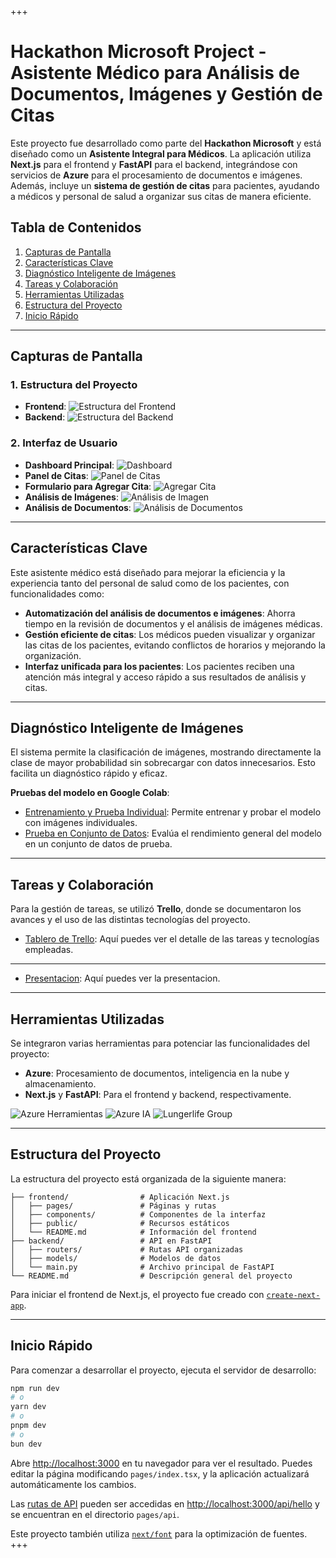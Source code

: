 +++
# Hackathon Microsoft Project - Asistente Médico para Análisis de Documentos, Imágenes y Gestión de Citas

Este proyecto fue desarrollado como parte del **Hackathon Microsoft** y está diseñado como un **Asistente Integral para Médicos**. La aplicación utiliza **Next.js** para el frontend y **FastAPI** para el backend, integrándose con servicios de **Azure** para el procesamiento de documentos e imágenes. Además, incluye un **sistema de gestión de citas** para pacientes, ayudando a médicos y personal de salud a organizar sus citas de manera eficiente.

## Tabla de Contenidos

1. [Capturas de Pantalla](#capturas-de-pantalla)
2. [Características Clave](#características-clave)
3. [Diagnóstico Inteligente de Imágenes](#diagnóstico-inteligente-de-imágenes)
4. [Tareas y Colaboración](#tareas-y-colaboración)
5. [Herramientas Utilizadas](#herramientas-utilizadas)
6. [Estructura del Proyecto](#estructura-del-proyecto)
7. [Inicio Rápido](#inicio-rápido)

---

## Capturas de Pantalla

### 1. Estructura del Proyecto
   - **Frontend**: ![Estructura del Frontend](public/Estructura_del_proyecto.png)
   - **Backend**: ![Estructura del Backend](public/estuctura_en_python.png)

### 2. Interfaz de Usuario
   - **Dashboard Principal**: ![Dashboard](public/dasboard.png)
   - **Panel de Citas**: ![Panel de Citas](public/citas.png)
   - **Formulario para Agregar Cita**: ![Agregar Cita](public/agregarcita.png)
   - **Análisis de Imágenes**: ![Análisis de Imagen](public/imagenmodel.png)
   - **Análisis de Documentos**: ![Análisis de Documentos](public/analit_documen.png)

---

## Características Clave

Este asistente médico está diseñado para mejorar la eficiencia y la experiencia tanto del personal de salud como de los pacientes, con funcionalidades como:

- **Automatización del análisis de documentos e imágenes**: Ahorra tiempo en la revisión de documentos y el análisis de imágenes médicas.
- **Gestión eficiente de citas**: Los médicos pueden visualizar y organizar las citas de los pacientes, evitando conflictos de horarios y mejorando la organización.
- **Interfaz unificada para los pacientes**: Los pacientes reciben una atención más integral y acceso rápido a sus resultados de análisis y citas.

---

## Diagnóstico Inteligente de Imágenes

El sistema permite la clasificación de imágenes, mostrando directamente la clase de mayor probabilidad sin sobrecargar con datos innecesarios. Esto facilita un diagnóstico rápido y eficaz.

**Pruebas del modelo en Google Colab**:

- [Entrenamiento y Prueba Individual](https://colab.research.google.com/drive/1hUWIMh6RGnSzpt2-6tAZikKf7DUKLUi5?usp=sharing): Permite entrenar y probar el modelo con imágenes individuales.
- [Prueba en Conjunto de Datos](https://colab.research.google.com/drive/1J1bFDwqymnF98QYRxbeHLJI0SoPdVO6G?usp=sharing): Evalúa el rendimiento general del modelo en un conjunto de datos de prueba.

---

## Tareas y Colaboración

Para la gestión de tareas, se utilizó **Trello**, donde se documentaron los avances y el uso de las distintas tecnologías del proyecto.

- [Tablero de Trello](https://trello.com/invite/b/65093674f4b933675de63524/ATTI39837439f2f76b9f2f3a9e634efe6c14A1FE872A/hackahton-grupo-13): Aquí puedes ver el detalle de las tareas y tecnologías empleadas.

---
- [Presentacion](https://itlaedudo-my.sharepoint.com/:p:/g/personal/202010742_itla_edu_do/ET4OdvJ-wT5NvGTA7iVgr5MBU4DVd5MhN9muDSfR91Zt6g?e=tGd6rH
): Aquí puedes ver la presentacion.


---
## Herramientas Utilizadas

Se integraron varias herramientas para potenciar las funcionalidades del proyecto:

- **Azure**: Procesamiento de documentos, inteligencia en la nube y almacenamiento.
- **Next.js** y **FastAPI**: Para el frontend y backend, respectivamente.

![Azure Herramientas](public/azureTools.png)
![Azure IA](public/azureia.png)
![Lungerlife Group](public/Lungerlife_group.png)

---

## Estructura del Proyecto

La estructura del proyecto está organizada de la siguiente manera:

```plaintext
├── frontend/                # Aplicación Next.js
│   ├── pages/               # Páginas y rutas
│   ├── components/          # Componentes de la interfaz
│   ├── public/              # Recursos estáticos
│   └── README.md            # Información del frontend
├── backend/                 # API en FastAPI
│   ├── routers/             # Rutas API organizadas
│   ├── models/              # Modelos de datos
│   └── main.py              # Archivo principal de FastAPI
└── README.md                # Descripción general del proyecto
```

Para iniciar el frontend de Next.js, el proyecto fue creado con [`create-next-app`](https://nextjs.org/docs/pages/api-reference/create-next-app).

---

## Inicio Rápido

Para comenzar a desarrollar el proyecto, ejecuta el servidor de desarrollo:

```bash
npm run dev
# o
yarn dev
# o
pnpm dev
# o
bun dev
```

Abre [http://localhost:3000](http://localhost:3000) en tu navegador para ver el resultado. Puedes editar la página modificando `pages/index.tsx`, y la aplicación actualizará automáticamente los cambios.

Las [rutas de API](https://nextjs.org/docs/pages/building-your-application/routing/api-routes) pueden ser accedidas en [http://localhost:3000/api/hello](http://localhost:3000/api/hello) y se encuentran en el directorio `pages/api`. 

Este proyecto también utiliza [`next/font`](https://nextjs.org/docs/pages/building-your-application/optimizing/fonts) para la optimización de fuentes.
+++
